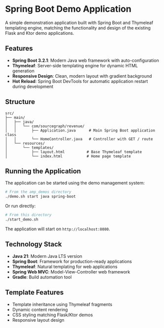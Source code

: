 # Spring Boot Demo Application

A simple demonstration application built with Spring Boot and Thymeleaf templating engine, matching the functionality and design of the existing Flask and Ktor demo applications.

## Features

- **Spring Boot 3.2.1**: Modern Java web framework with auto-configuration
- **Thymeleaf**: Server-side templating engine for dynamic HTML generation
- **Responsive Design**: Clean, modern layout with gradient background
- **Hot Reload**: Spring Boot DevTools for automatic application restart during development

## Structure

```
src/
├── main/
│   ├── java/
│   │   └── com/sourcegraph/revenue/
│   │       ├── Application.java      # Main Spring Boot application class
│   │       └── HomeController.java   # Controller with GET / route
│   └── resources/
│       └── templates/
│           ├── layout.html          # Base Thymeleaf template
│           └── index.html           # Home page template
```

## Running the Application

The application can be started using the demo management system:

```bash
# From the amp_demos directory
./demo.sh start java spring-boot
```

Or run directly:

```bash
# From this directory
./start_demo.sh
```

The application will start on `http://localhost:8080`.

## Technology Stack

- **Java 21**: Modern Java LTS version
- **Spring Boot**: Framework for production-ready applications
- **Thymeleaf**: Natural templating for web applications
- **Spring Web MVC**: Model-View-Controller web framework
- **Gradle**: Build automation tool

## Template Features

- Template inheritance using Thymeleaf fragments
- Dynamic content rendering
- CSS styling matching Flask/Ktor demos
- Responsive layout design
